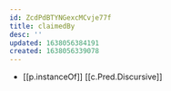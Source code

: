 ```yaml
---
id: ZcdPdBTYNGexcMCvje77f
title: claimedBy
desc: ''
updated: 1638056384191
created: 1638056339078
---
```



- [[p.instanceOf]] [[c.Pred.Discursive]]
